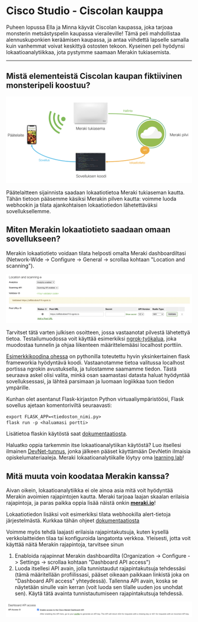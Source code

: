 # Cisco Studio - Ciscolan kauppa

Puheen lopussa Ella ja Minna käyvät Ciscolan kaupassa, joka tarjoaa monsterin metsästyspelin kaupassa vieraileville! Tämä peli mahdollistaa alennuskuponkien keräämisen kaupassa, ja antaa viihdettä lapselle samalla kuin vanhemmat voivat keskittyä ostosten tekoon. Kyseinen peli hyödynsi lokaatioanalytiikkaa, jota pystymme saamaan Merakin tukiasemista.

---

## Mistä elementeistä Ciscolan kaupan fiktiivinen monsteripeli koostuu?

![Sovelluksen elementit](./meraki_location.png)

Päätelaitteen sijainnista saadaan lokaatiotietoa Meraki tukiaseman kautta. Tähän tietoon pääsemme käsiksi Merakin pilven kautta: voimme luoda webhookin ja tilata ajankohtaisen lokaatiotiedon lähetettäväksi sovelluksellemme.

## Miten Merakin lokaatiotieto saadaan omaan sovellukseen?

Merakin lokaatiotieto voidaan tilata helposti omalta Meraki dashboardiltasi (Network-Wide -> Configure -> General -> scrollaa kohtaan "Location and scanning").

![location and scanning](./webhook_dashboard.png)

Tarvitset tätä varten julkisen osoitteen, jossa vastaanotat pilvestä lähetettyä tietoa. Testailumuodossa voit käyttää esimerkiksi [ngrok-työkalua](https://ngrok.com/), joka muodostaa tunnelin ja ohjaa liikenteen määrittelemääsi localhost porttiin.

[Esimerkkikoodina ohessa](./lokaatio_webhook.py) on pythonilla toteutettu hyvin yksinkertainen flask frameworkia hyödyntävä koodi. Vastaanotamme tietoa valitussa localhost portissa ngrokin avustuksella, ja tulostamme saamamme tiedon. Tästä seuraava askel olisi valita, minkä osan saamastasi datasta haluat hyödyntää sovelluksessasi, ja lähteä parsimaan ja luomaan logiikkaa tuon tiedon ympärille.

Kunhan olet asentanut Flask-kirjaston Python virtuaaliympäristöösi, Flask sovellus ajetaan komentoriviltä seuraavasti:
```
export FLASK_APP=<tiedoston_nimi.py>
flask run -p <haluamasi portti>
```
Lisätietoa flaskin käytöstä saat [dokumentaatiosta](https://flask.palletsprojects.com/).

Haluatko oppia tarkemmin itse lokaatioanalytiikan käytöstä? Luo itsellesi ilmainen [DevNet-tunnus](https://developer.cisco.com), jonka jälkeen pääset käyttämään DevNetin ilmaisia opiskelumateriaaleja. Meraki lokaatioanalytiikalle löytyy oma [learning lab](https://learninglabs.cisco.com/lab/meraki-03-location-scanning-python/step/1)!

## Mitä muuta voin koodataa Merakin kanssa?

Aivan oikein, lokaatioanalytiikka ei ole ainoa asia mitä voit hyödyntää Merakin avoimien rajapintojen kautta. Meraki tarjoaa laajan skaalan erilaisia rajapintoja, ja paras paikka oppia lisää näistä onkin **[meraki.io](https://meraki.io)**!

Lokaatiotiedon lisäksi voit esimerkiksi tilata webhookilla alert-tietoja järjestelmästä. Kurkkaa tähän ohjeet [dokumentaatiosta](https://developer.cisco.com/meraki/webhooks/#!introduction/overview)

Voimme myös tehdä laajasti erilaisia rajapintakutsuja, kuten kysellä verkkolaitteiden tilaa tai konfiguroida langatonta verkkoa. Yleisesti, jotta voit käyttää näitä Merakin rajapintoja, tarvitsee sinun
1. Enabloida rajapinnat Merakin dashboardilta (Organization -> Configure -> Settings -> scrollaa kohtaan "Dashboard API access")
2. Luoda itsellesi API avain, jolla tunnistaudut rajapintakutsuja tehdessäsi (tämä määritellään profiilissasi, pääset oikeaan paikkaan linkistä joka on "Dashboard API access" yhteydessä). Tallenna API avain, koska se näytetään sinulle vain kerran (voit luoda sen tilalle uuden jos unohdat sen). Käytä tätä avainta tunnistautumiseen rajapintakutsuja tehdessä.

![Enable API](./enable_api.png)
